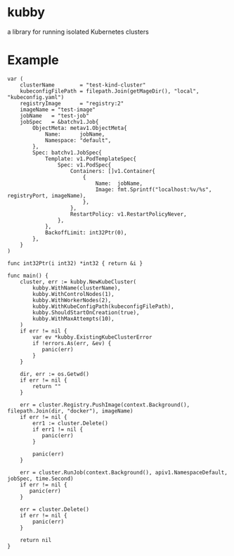 # kubby
a library for running isolated Kubernetes clusters

# Example

    var (
        clusterName        = "test-kind-cluster"
        kubeconfigFilePath = filepath.Join(getMageDir(), "local", "kubeconfig.yaml")
        registryImage      = "registry:2"
        imageName = "test-image"
        jobName   = "test-job"
        jobSpec   = &batchv1.Job{
            ObjectMeta: metav1.ObjectMeta{
                Name:      jobName,
                Namespace: "default",
            },
            Spec: batchv1.JobSpec{
                Template: v1.PodTemplateSpec{
                    Spec: v1.PodSpec{
                        Containers: []v1.Container{
                            {
                                Name:  jobName,
                                Image: fmt.Sprintf("localhost:%v/%s", registryPort, imageName),
                            },
                        },
                        RestartPolicy: v1.RestartPolicyNever,
                    },
                },
                BackoffLimit: int32Ptr(0),
            },
        }
    )

    func int32Ptr(i int32) *int32 { return &i }

    func main() {
        cluster, err := kubby.NewKubeCluster(
            kubby.WithName(clusterName),
            kubby.WithControlNodes(1),
            kubby.WithWorkerNodes(2),
            kubby.WithKubeConfigPath(kubeconfigFilePath),
            kubby.ShouldStartOnCreation(true),
            kubby.WithMaxAttempts(10),
        )
        if err != nil {
            var ev *kubby.ExistingKubeClusterError
            if !errors.As(err, &ev) {
               panic(err)
            }
        }

        dir, err := os.Getwd()
	    if err != nil {
		    return ""
	    }

        err = cluster.Registry.PushImage(context.Background(), filepath.Join(dir, "docker"), imageName)
        if err != nil {
            err1 := cluster.Delete()
            if err1 != nil {
               panic(err)
            }

            panic(err)
        }

        err = cluster.RunJob(context.Background(), apiv1.NamespaceDefault, jobSpec, time.Second)
        if err != nil {
           panic(err)
        }

        err = cluster.Delete()
        if err != nil {
            panic(err)
        }

        return nil
    }
